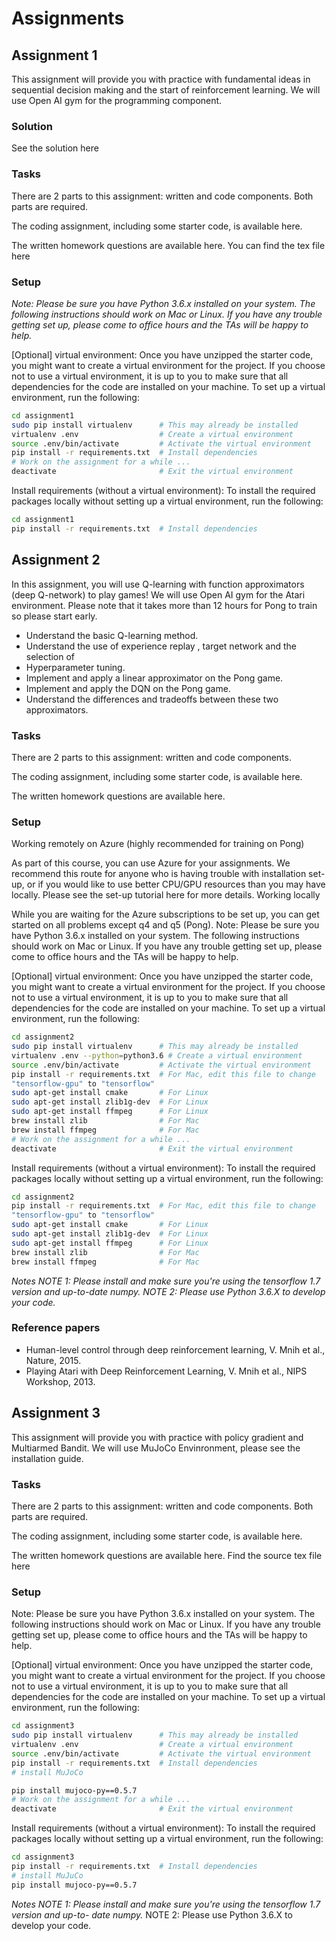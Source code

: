 # Assignments


## Assignment 1

This assignment will provide you with practice with fundamental ideas in
sequential decision making and the start of reinforcement learning. We will use
Open AI gym for the programming component.

### Solution

See the solution here

### Tasks

There are 2 parts to this assignment: written and code components. Both parts
are required.

The coding assignment, including some starter code, is available here.

The written homework questions are available here. You can find the tex file
here

### Setup
_Note: Please be sure you have Python 3.6.x installed on your system. The
following instructions should work on Mac or Linux. If you have any trouble
getting set up, please come to office hours and the TAs will be happy to help._

[Optional] virtual environment: Once you have unzipped the starter code, you
might want to create a virtual environment for the project. If you choose not to
use a virtual environment, it is up to you to make sure that all dependencies
for the code are installed on your machine. To set up a virtual environment, run
the following:


```bash
cd assignment1
sudo pip install virtualenv      # This may already be installed
virtualenv .env                  # Create a virtual environment
source .env/bin/activate         # Activate the virtual environment
pip install -r requirements.txt  # Install dependencies
# Work on the assignment for a while ...
deactivate                       # Exit the virtual environment
```

Install requirements (without a virtual environment): To install the required
packages locally without setting up a virtual environment, run the following:

```bash
cd assignment1
pip install -r requirements.txt  # Install dependencies
```

## Assignment 2

In this assignment, you will use Q-learning with function approximators (deep
Q-network) to play games! We will use Open AI gym for the Atari environment.
Please note that it takes more than 12 hours for Pong to train so please start
early.

- Understand the basic Q-learning method.
- Understand the use of experience replay , target network and the selection of
- Hyperparameter tuning.
- Implement and apply a linear approximator on the Pong game.
- Implement and apply the DQN on the Pong game.
- Understand the differences and tradeoffs between these two approximators.

### Tasks

There are 2 parts to this assignment: written and code components.

The coding assignment, including some starter code, is available here.

The written homework questions are available here.

### Setup
Working remotely on Azure
(highly recommended for training on Pong)

As part of this course, you can use Azure for your assignments. We recommend
this route for anyone who is having trouble with installation set-up, or if you
would like to use better CPU/GPU resources than you may have locally. Please see
the set-up tutorial here for more details.
Working locally

While you are waiting for the Azure subscriptions to be set up, you can get
started on all problems except q4 and q5 (Pong).
Note: Please be sure you have Python 3.6.x installed on your system. The
following instructions should work on Mac or Linux. If you have any trouble
getting set up, please come to office hours and the TAs will be happy to help.

[Optional] virtual environment: Once you have unzipped the starter code, you
might want to create a virtual environment for the project. If you choose not to
use a virtual environment, it is up to you to make sure that all dependencies
for the code are installed on your machine. To set up a virtual environment, run
the following:

```bash
cd assignment2
sudo pip install virtualenv      # This may already be installed
virtualenv .env --python=python3.6 # Create a virtual environment
source .env/bin/activate         # Activate the virtual environment
pip install -r requirements.txt  # For Mac, edit this file to change
"tensorflow-gpu" to "tensorflow"
sudo apt-get install cmake       # For Linux
sudo apt-get install zlib1g-dev  # For Linux
sudo apt-get install ffmpeg      # For Linux
brew install zlib                # For Mac
brew install ffmpeg              # For Mac
# Work on the assignment for a while ...
deactivate                       # Exit the virtual environment
```
Install requirements (without a virtual environment): To install the required
packages locally without setting up a virtual environment, run the following:

```bash
cd assignment2
pip install -r requirements.txt  # For Mac, edit this file to change
"tensorflow-gpu" to "tensorflow"
sudo apt-get install cmake       # For Linux
sudo apt-get install zlib1g-dev  # For Linux
sudo apt-get install ffmpeg      # For Linux
brew install zlib                # For Mac
brew install ffmpeg              # For Mac
```


_Notes
NOTE 1: Please install and make sure you're using the tensorflow 1.7 version and
up-to-date numpy.
NOTE 2: Please use Python 3.6.X to develop your code._

### Reference papers
- Human-level control through deep reinforcement learning, V. Mnih et al., Nature, 2015.
- Playing Atari with Deep Reinforcement Learning, V. Mnih et al., NIPS Workshop, 2013.


## Assignment 3

This assignment will provide you with practice with policy gradient and
Multiarmed Bandit. We will use MuJoCo Envinronment, please see the installation
guide.
### Tasks

There are 2 parts to this assignment: written and code components. Both parts
are required.

The coding assignment, including some starter code, is available here.

The written homework questions are available here. Find the source tex file here

### Setup
Note: Please be sure you have Python 3.6.x installed on your system. The
following instructions should work on Mac or Linux. If you have any trouble
getting set up, please come to office hours and the TAs will be happy to help.

[Optional] virtual environment: Once you have unzipped the starter code, you
might want to create a virtual environment for the project. If you choose not to
use a virtual environment, it is up to you to make sure that all dependencies
for the code are installed on your machine. To set up a virtual environment, run
the following:

```bash
cd assignment3
sudo pip install virtualenv      # This may already be installed
virtualenv .env                  # Create a virtual environment
source .env/bin/activate         # Activate the virtual environment
pip install -r requirements.txt  # Install dependencies
# install MuJoCo

pip install mujoco-py==0.5.7
# Work on the assignment for a while ...
deactivate                       # Exit the virtual environment
```
Install requirements (without a virtual environment): To install the required
packages locally without setting up a virtual environment, run the following:

```bash
cd assignment3
pip install -r requirements.txt  # Install dependencies
# install MuJuCo
pip install mujoco-py==0.5.7

```

_Notes
NOTE 1: Please install and make sure you're using the tensorflow 1.7 version and
up-to- date numpy._
NOTE 2: Please use Python 3.6.X to develop your code.

